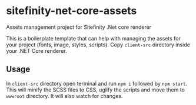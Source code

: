 # sitefinity-net-core-assets
Assets management project for Sitefinity .Net core renderer

This is a boilerplate template that can help with managing the assets for your project (fonts, image, styles, scripts). Copy `client-src` directory inside your .NET Core renderer.

## Usage
In `client-src` directory open terminal and run `npm i` followed by `npm start`. This will minify the SCSS files to CSS, uglify the scripts and move them to `wwwroot` directory. It will also watch for changes.
